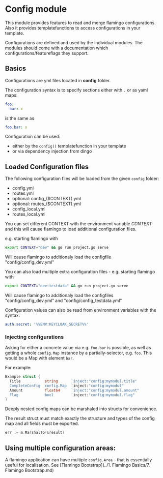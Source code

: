 # Config module

This module provides features to read and merge flamingo configurations.
Also it provides templatefunctions to access configurations in your template.

Configurations are defined and used by the individual modules. 
The modules should come with a documentation which configurations/featureflags they support.


## Basics
Configurations are yml files located in **config** folder.

The configuration syntax is to specify sections either with `.` or as yaml maps:

```yaml
foo:
  bar: x
```

is the same as

```yaml
foo.bar: x
```

Configuration can be used:

* either by the `config()` templatefunction in your template
* or via dependency injection from dingo

## Loaded Configuration files
The following configuration files will be loaded from the given `config` folder:

* config.yml
* routes.yml
* optional: config_($CONTEXT).yml
* optional: routes_($CONTEXT).yml
* config_local.yml
* routes_local.yml

You can set different CONTEXT with the environment variable *CONTEXT* and this will cause flamingo to load additional configuration files.

e.g. starting flamingo with
```bash
export CONTEXT="dev" && go run project.go serve
```
Will cause flamingo to additionaly load the configfile "config/config_dev.yml"

You can also load multiple extra configuration files - e.g. starting flamingo with
```bash
export CONTEXT="dev:testdata" && go run project.go serve
```
Will cause flamingo to additionaly load the configfiles "config/config_dev.yml" and "config/config_testdata.yml"

Configuration values can also be read from environment variables with the syntax:

```yaml
auth.secret: '%%ENV:KEYCLOAK_SECRET%%'
```


### Injecting configurations
Asking for either a concrete value via e.g. `foo.bar` is possible, as well as getting a whole `config.Map` instance by a partially-selector, e.g. `foo`.
This would be a Map with element `bar`.

For example:
```go
Example struct {
  Title           string      `inject:"config:mymodul.title"
  CompleteConfig  config.Map  `inject:"config:mymodul"
  Amount          float64     `inject:"config:mymodul.amount"
  Flag            bool        `inject:"config:mymodul.flag"
}
```

Deeply nested config maps can be marshaled into structs for convenience.

The result struct must match exactly the structure and types of the config map and all fields must be exported.

```go
err := m.MarshalTo(&result)
```

## Using multiple configuration areas:
A flamingo application can have multiple `config.Area` - that is essentially useful for localisation.
See [Flamingo Bootstrap](../1. Flamingo Basics/7. Flamingo Bootstrap.md)
